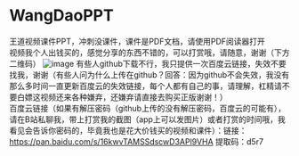 # WangDaoPPT
王道视频课件PPT，冲刺没课件，课件是PDF文档，请使用PDF阅读器打开  
视频我个人出钱买的，感觉分享的东西不错的，可以打赏哦，请随意，谢谢（下方二维码）
![image](https://github.com/Alennnn/WangDaoPPT/blob/master/QR.jpg)
有些人github下载不行，我只提供一次百度云链接，失效不要找我，谢谢（有些人问为什么上传在github？回答：因为github不会失效，我没有那么多时间一直更新百度云的失效链接，每个人都有自己的事，请理解，杠精请不要白嫖这视频还来各种嫌弃，还嫌弃请直接去购买正版谢谢！）  
百度云链接（如果有解压密码（github上传的没有解压密码，百度云的可能有），请在B站私聊我，带上打赏我的截图（app上可以发图片）或者打赏的时间哦，我看见会告诉你密码的，毕竟我也是花大价钱买的视频和课件）：链接：https://pan.baidu.com/s/16kwvTAMSSdscwD3APl9VHA 
提取码：d5r7 

